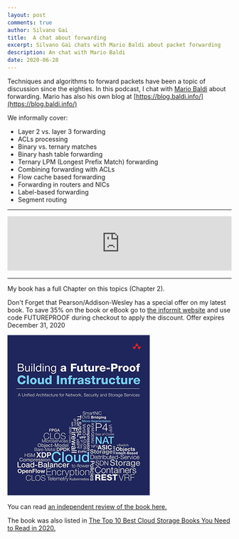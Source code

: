 ```yaml
---
layout: post
comments: true
author: Silvano Gai
title:  A chat about forwarding
excerpt: Silvano Gai chats with Mario Baldi about packet forwarding
description: An chat with Mario Baldi
date: 2020-06-28
---
```


Techniques and algorithms to forward packets have been a topic of discussion since the eighties. In this podcast, I chat with [Mario Baldi](https://www.linkedin.com/in/mario-baldi/) about forwarding. Mario has also his own blog at [https://blog.baldi.info/](https://blog.baldi.info/)

We informally cover:
* Layer 2 vs. layer 3 forwarding
* ACLs processing
* Binary vs. ternary matches
* Binary hash table forwarding
* Ternary LPM (Longest Prefix Match) forwarding
* Combining forwarding with ACLs
* Flow cache based forwarding
* Forwarding in routers and NICs
* Label-based forwarding
* Segment routing


---

<iframe title="A chat about forwarding" style="border: none;" scrolling="no" data-name="pb-iframe-player" src="https://www.podbean.com/media/player/yc2wr-e153ee?from=yiiadmin&download=1&version=1&skin=1&btn-skin=107&auto=0&share=1&fonts=Helvetica&download=1&rtl=0&pbad=1" width="100%" height="122"></iframe>

---

My book has a full Chapter on this topics (Chapter 2).

Don't Forget that Pearson/Addison-Wesley has a special offer on my latest book. To save 35% on the book or eBook go to [the informit website](https://www.informit.com/store/building-a-future-proof-cloud-infrastructure-a-unified-9780136624097?utm_source=pensando&utm_medium=website&utm_campaign=bookad) and use code FUTUREPROOF during checkout to apply the discount. Offer expires December 31, 2020

![Book Cover](/assets/images/book-cover.jpg)

You can read [an independent review of the book here.](https://www.linkedin.com/posts/activity-6642125779486539776-FJAj/)

The book was also listed in [The Top 10 Best Cloud Storage Books You Need to Read in 2020.](https://solutionsreview.com/data-storage/the-top-10-best-cloud-storage-books-you-need-to-read-in-2020/)
